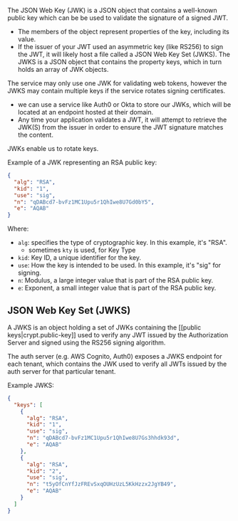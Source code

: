 
The JSON Web Key (JWK) is a JSON object that contains a well-known public key which can be be used to validate the signature of a signed JWT.
- The members of the object represent properties of the key, including its value.
- If the issuer of your JWT used an asymmetric key (like RS256) to sign the JWT, it will likely host a file called a JSON Web Key Set (JWKS). The JWKS is a JSON object that contains the property keys, which in turn holds an array of JWK objects.

The service may only use one JWK for validating web tokens, however the JWKS may contain multiple keys if the service rotates signing certificates.
- we can use a service like Auth0 or Okta to store our JWKs, which will be located at an endpoint hosted at their domain. 
- Any time your application validates a JWT, it will attempt to retrieve the JWK(S) from the issuer in order to ensure the JWT signature matches the content.

JWKs enable us to rotate keys.

Example of a JWK representing an RSA public key:
```json
{
  "alg": "RSA",
  "kid": "1",
  "use": "sig",
  "n": "qDABcd7-bvFz1MC1Upu5r1QhIwe8U7Gd0bY5",
  "e": "AQAB"
}
```

Where:
- `alg`: specifies the type of cryptographic key. In this example, it's "RSA".
	- sometimes `kty` is used, for Key Type
- `kid`: Key ID, a unique identifier for the key.
- `use`: How the key is intended to be used. In this example, it's "sig" for signing.
- `n`: Modulus, a large integer value that is part of the RSA public key.
- `e`: Exponent, a small integer value that is part of the RSA public key.

## JSON Web Key Set (JWKS)
A JWKS is an object holding a set of JWKs containing the [[public keys|crypt.public-key]] used to verify any JWT issued by the Authorization Server and signed using the RS256 signing algorithm.

The auth server (e.g. AWS Cognito, Auth0) exposes a JWKS endpoint for each tenant, which contains the JWK used to verify all JWTs issued by the auth server for that particular tenant.

Example JWKS:
```json
{
  "keys": [
    {
      "alg": "RSA",
      "kid": "1",
      "use": "sig",
      "n": "qDABcd7-bvFz1MC1Upu5r1QhIwe8U7Gs3hhdk93d",
      "e": "AQAB"
    },
    {
      "alg": "RSA",
      "kid": "2",
      "use": "sig",
      "n": "t5yOfCnYfJzFREvSxqOUHzUzL5KkHzzx2JgYB49",
      "e": "AQAB"
    }
  ]
}
```